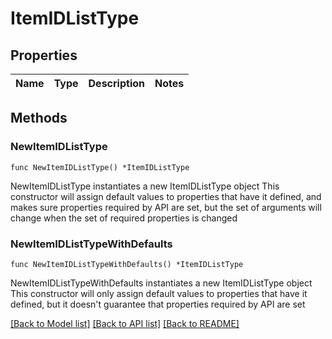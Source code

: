 # ItemIDListType

## Properties

Name | Type | Description | Notes
------------ | ------------- | ------------- | -------------

## Methods

### NewItemIDListType

`func NewItemIDListType() *ItemIDListType`

NewItemIDListType instantiates a new ItemIDListType object
This constructor will assign default values to properties that have it defined,
and makes sure properties required by API are set, but the set of arguments
will change when the set of required properties is changed

### NewItemIDListTypeWithDefaults

`func NewItemIDListTypeWithDefaults() *ItemIDListType`

NewItemIDListTypeWithDefaults instantiates a new ItemIDListType object
This constructor will only assign default values to properties that have it defined,
but it doesn't guarantee that properties required by API are set


[[Back to Model list]](../README.md#documentation-for-models) [[Back to API list]](../README.md#documentation-for-api-endpoints) [[Back to README]](../README.md)


